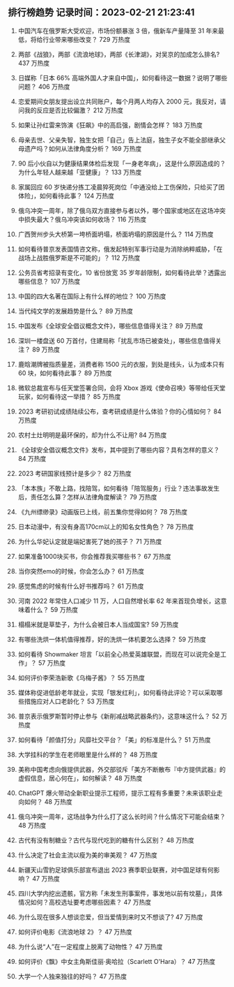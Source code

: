 
## 排行榜趋势 记录时间：2023-02-21 21:23:41
  
  1. 中国汽车在俄罗斯大受欢迎，市场份额暴涨 3 倍，俄新车产量降至 31 年来最低，将给行业带来哪些改变？ 729 万热度
    
  2. 两部《战狼》，两部《流浪地球》，两部《长津湖》，对吴京的加成怎么排名? 437 万热度
    
  3. 日媒称「日本 66% 高端外国人才来自中国」，如何看待这一数据？说明了哪些问题？ 406 万热度
    
  4. 恋爱期间女朋友提出设立共同账户，每个月两人均存入 2000 元，我反对，请问我的反应是否比较偏激？ 212 万热度
    
  5. 如果让孙红雷来饰演《狂飙》中的高启强，剧情会怎样？ 183 万热度
    
  6. 母亲去世、父亲失智，独生女把「自己」告上法庭，独生子女不能全部继承父母遗产吗？如何从法律角度分析？ 169 万热度
    
  7. 90 后小伙自以为健康结果体检后发现「一身老年病」，这是什么原因造成的？为什么年轻人越来越「亚健康」？ 133 万热度
    
  8. 家属回应 60 岁快递分拣工凌晨猝死岗位「中通没给上工伤保险，只给买了团体险」，如何看待此事？ 124 万热度
    
  9. 俄乌冲突一周年，除了俄乌双方直接参与者以外，哪个国家或地区在这场冲突中损失最大？俄乌冲突该如何收场？ 116 万热度
    
  10. 广西贺州步头大桥第一垮桥面坍塌，桥面坍塌的原因是什么？ 114 万热度
    
  11. 如何看待普京发表国情咨文称，俄发起特别军事行动是为消除纳粹威胁，「在战场上战胜俄罗斯是不可能的」？ 112 万热度
    
  12. 公务员省考招录有变化，10 省份放宽 35 岁年龄限制，如何看待此举？透露出哪些信息？ 107 万热度
    
  13. 中国的四大名著在国际上有什么样的地位？ 100 万热度
    
  14. 当代纯文学的发展趋势是什么？ 89 万热度
    
  15. 中国发布《全球安全倡议概念文件》，哪些信息值得关注？ 89 万热度
    
  16. 深圳一楼盘送 60 万首付，住建局称「扰乱市场已被查处」，哪些信息值得关注？ 89 万热度
    
  17. 鹿晗潮牌被指质量差，消费者称 1500 元的衣服，到处是线头，认为成本只有 60 块，如何看待此事？ 89 万热度
    
  18. 微软总裁宣布与任天堂签署合同，会将 Xbox 游戏《使命召唤》等带给任天堂玩家，如何看待这一举措？ 85 万热度
    
  19. 2023 考研初试成绩陆续公布，查考研成绩是什么体验？你的心情如何？ 84 万热度
    
  20. 农村土灶明明是最环保的，却为什么不让用? 84 万热度
    
  21. 《全球安全倡议概念文件》发布，其中提到了哪些内容？具有怎样的意义？ 84 万热度
    
  22. 2023 考研国家线预计是多少？ 82 万热度
    
  23. 「本本族」不敢上路，找陪驾，如何看待「陪驾服务」行业？违法事故发生后，责任怎么算？怎样从法律角度解读？ 79 万热度
    
  24. 《九州缥缈录》动画版已上线，前五集你觉得如何？ 78 万热度
    
  25. 日本动漫中，有没有身高170cm以上的知名女性角色？ 78 万热度
    
  26. 为什么华妃认定就是端妃害死了她的孩子？ 71 万热度
    
  27. 如果准备1000块买书，你会推荐我买哪些书？ 67 万热度
    
  28. 当你突然emo的时候，你会怎么办？ 61 万热度
    
  29. 感觉焦虑的时候有什么好书推荐吗？ 61 万热度
    
  30. 河南 2022 年常住人口减少 11 万，人口自然增长率 62 年来首现负增长，这意味着什么？ 59 万热度
    
  31. 榻榻米就是草垫子，为什么会被日本人当成国宝? 59 万热度
    
  32. 有哪些洗烘一体机值得推荐，好的洗烘一体机要怎么选择？ 59 万热度
    
  33. 如何看待 Showmaker 坦言「以前全心热爱英雄联盟，而现在可以说完全是工作」？ 57 万热度
    
  34. 如何评价李荣浩新歌《乌梅子酱》？ 55 万热度
    
  35. 媒体称促进低龄老年就业，实现「银发红利」，如何看待此评论？可以采取哪些措施应对人口老龄化？ 53 万热度
    
  36. 普京表示俄罗斯暂时停止参与《新削减战略武器条约》，这意味这什么？ 52 万热度
    
  37. 如何看待「颜值打分」风靡社交平台？「美」的标准是什么？ 51 万热度
    
  38. 大学挂科的学生在老师眼里是什么样的？ 48 万热度
    
  39. 美称中国考虑向俄提供武器，外交部驳斥「美方不断散布『中方提供武器』的虚假信息，居心何在」，如何解读？ 48 万热度
    
  40. ChatGPT 爆火带动全新职业提示工程师，提示工程有多重要？未来该职业走向如何？ 48 万热度
    
  41. 俄乌冲突一周年，这场战争为什么打了这么长时间？什么情况下可能会结束？ 48 万热度
    
  42. 古代有没有制糖业？古代与现代吃到的糖有什么区别？ 48 万热度
    
  43. 什么决定了社会主流以瘦为美的审美观？ 47 万热度
    
  44. 新疆天山雪豹足球俱乐部宣布退出 2023 赛季职业联赛，对中国足球有何影响？ 47 万热度
    
  45. 四川大学内挖出遗骸，官方称「未发生刑事案件，事发地以前有坟墓」，具体情况如何？高校选址要考虑哪些因素？ 47 万热度
    
  46. 为什么现在很多人想谈恋爱，但当爱情到来时又不想谈了? 47 万热度
    
  47. 如何评价电影《流浪地球 2》？ 47 万热度
    
  48. 为什么说“人”在一定程度上脱离了动物性？ 47 万热度
    
  49. 如何评价《飘》中女主角斯佳丽·奥哈拉（Scarlett O'Hara）？ 47 万热度
    
  50. 大学一个人独来独往的好吗？ 47 万热度
    